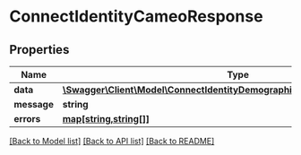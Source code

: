 # ConnectIdentityCameoResponse

## Properties
Name | Type | Description | Notes
------------ | ------------- | ------------- | -------------
**data** | [**\Swagger\Client\Model\ConnectIdentityDemographicsNeighbourhoodDefinition**](ConnectIdentityDemographicsNeighbourhoodDefinition.md) |  | [optional] 
**message** | **string** |  | [optional] 
**errors** | [**map[string,string[]]**](array.md) |  | [optional] 

[[Back to Model list]](../../README.md#documentation-for-models) [[Back to API list]](../../README.md#documentation-for-api-endpoints) [[Back to README]](../../README.md)

